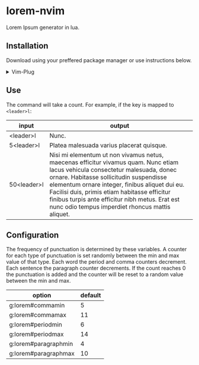 # lorem-nvim
Lorem Ipsum generator in lua.

## Installation
Download using your preffered package manager or use instructions below.
<details>
  <summary>Vim-Plug</summary>

1. Install [junegunn/vim-plug](https://github.com/junegunn/vim-plug).
2. Add plugin to vim plug in `vimrc`.
```vim
call plug#begin()
  Plug 'mbpowers/lorem-nvim'
call plug#end()
```
3. Add keybinding in `vimrc`.
`nmap <leader>l <Plug>Lorem`
4. Restart nvim, and run `:PlugInstall`.
</details>

## Use
The command will take a count. For example, if the key is mapped to `<leader>l`:

|      input    |  output |
|---------------|---------|
| \<leader\>l   | Nunc.   |
| 5\<leader\>l  | Platea malesuada varius placerat quisque.|
| 50\<leader\>l | Nisi mi elementum ut non vivamus netus, maecenas efficitur vivamus quam. Nunc etiam lacus vehicula consectetur malesuada, donec ornare. Habitasse sollicitudin suspendisse elementum ornare integer, finibus aliquet dui eu. Facilisi duis, primis etiam habitasse efficitur finibus turpis ante efficitur nibh metus. Erat est nunc odio tempus imperdiet rhoncus mattis aliquet. |

## Configuration
The frequency of punctuation is determined by these variables.
A counter for each type of punctuation is set randomly between the min and max value of that type.
Each word the period and comma counters decrement. Each sentence the paragraph counter decrements.
If the count reaches 0 the punctuation is added and the counter will be reset to a random value between the min and max.

| option               | default |
|----------------------|---------|
| g:lorem#commamin     |   5     |
| g:lorem#commamax     |   11    |
| g:lorem#periodmin    |   6     |
| g:lorem#periodmax    |   14    |
| g:lorem#paragraphmin |   4     |
| g:lorem#paragraphmax |   10    |






